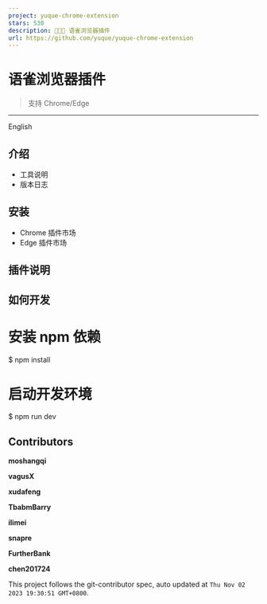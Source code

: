 ```yaml
---
project: yuque-chrome-extension
stars: 530
description: 🚀🚀🚀 语雀浏览器插件
url: https://github.com/yuque/yuque-chrome-extension
---
```


语雀浏览器插件
=======

> 支持 Chrome/Edge

* * *

English

介绍
--

-   工具说明
-   版本日志

安装
--

-   Chrome 插件市场
-   Edge 插件市场

插件说明
----

如何开发
----

# 安装 npm 依赖
$ npm install

# 启动开发环境
$ npm run dev

Contributors
------------

  
**moshangqi**  

  
**vagusX**  

  
**xudafeng**  

  
**TbabmBarry**  

  
**ilimei**  

  
**snapre**  

  
**FurtherBank**  

  
**chen201724**  

This project follows the git-contributor spec, auto updated at `Thu Nov 02 2023 19:30:51 GMT+0800`.
